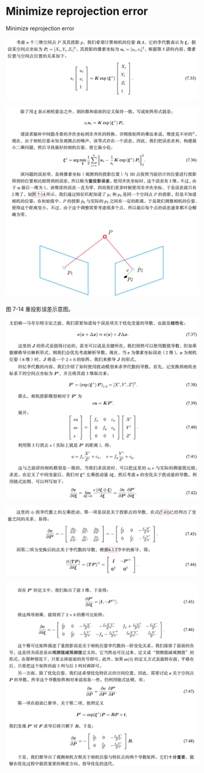 # Minimize reprojection error

Minimize reprojection error

![image.png](Minimize%20reprojection%20error%2015471bdab3cf808fa3e9fac5261efeda/image.png)

![image.png](Minimize%20reprojection%20error%2015471bdab3cf808fa3e9fac5261efeda/image%201.png)

图 7-14 重投影误差示意图。

	

![image.png](Minimize%20reprojection%20error%2015471bdab3cf808fa3e9fac5261efeda/image%202.png)

![image.png](Minimize%20reprojection%20error%2015471bdab3cf808fa3e9fac5261efeda/image%203.png)

![image.png](Minimize%20reprojection%20error%2015471bdab3cf808fa3e9fac5261efeda/image%204.png)